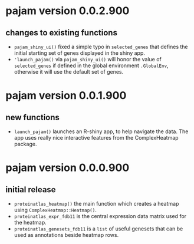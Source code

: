 # pajam version 0.0.2.900

## changes to existing functions

* `pajam_shiny_ui()` fixed a simple typo in `selected_genes` that
defines the initial starting set of genes displayed in the shiny
app.
* `'launch_pajam()` via `pajam_shiny_ui()` will honor the
value of `selected_genes` if defined in the global environment
`.GlobalEnv`, otherwise it will use the default set of genes.

# pajam version 0.0.1.900

## new functions

* `launch_pajam()` launches an R-shiny app, to help navigate the
data. The app uses really nice interactive features from the
ComplexHeatmap package.

# pajam version 0.0.0.900

## initial release

* `proteinatlas_heatmap()` the main function which creates a heatmap
using `ComplexHeatmap::Heatmap()`.
* `proteinatlas_expr_fdb11` is the central expression data matrix used
for the heatmap.
* `proteinatlas_genesets_fdb11` is a `list` of useful genesets that
can be used as annotations beside heatmap rows.
